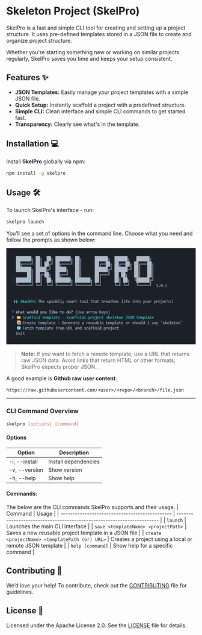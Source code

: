 # **Skeleton Project (SkelPro)**

SkelPro is a fast and simple CLI tool for creating and setting up a project structure. It uses pre-defined templates stored in a JSON file to create and organize project structure.

Whether you're starting something new or working on similar projects regularly, SkelPro saves you time and keeps your setup consistent.


<!-- ## Introduction 📚   -->


## Features ✨  
- **JSON Templates:** Easily manage your project templates with a simple JSON file.  
- **Quick Setup:** Instantly scaffold a project with a predefined structure.  
- **Simple CLI:** Clean interface and simple CLI commands to get started fast.
- **Transparency:** Clearly see what's in the template.

## Installation 💻  
Install **SkelPro** globally via npm:

```bash
npm install -g skelpro
```

## Usage 🛠️  
To launch SkelPro's interface - run:

```bash
skelpro launch
```

You’ll see a set of options in the command line. Choose what you need and follow the prompts as shown below:

<img src="./Snapshot.PNG" />

<br/>

> **Note:** If you want to fetch a remote template, use a URL that returns raw JSON data. Avoid links that return HTML or other formats; SkelPro expects proper JSON..

A good example is **Github raw user content**:
```
https://raw.githubusercontent.com/<user>/<repo>/<branch>/file.json
```

---

### CLI Command Overview  
```bash
skelpro [options] [command]
```

#### Options  
| Option         | Description               |
| -------------- | ------------------------- |
| -i, --install  | Install dependencies      |
| -v, --version  | Show version              |
| -h, --help     | Show help                 |

#### Commands:
The below are the CLI commands SkelPro supports and their usage.
| Command                                         | Usage                                                            |
| ---------------------------------------------- | ---------------------------------------------------------------------- |
| `launch`                                        | Launches the main CLI interface                                        |
| `save <templateName> <projectPath>`        | Saves a new reusable project template in a JSON file                                  |
| `create <projectName> <templatePath (or) URL>`   | Creates a project using a local or remote JSON template                |
| `help [command]`                                | Show help for a specific command                                       |


## Contributing 🤝  
We’d love your help! To contribute, check out the [CONTRIBUTING](CONTRIBUTING.md) file for guidelines.

## License 📜  
Licensed under the Apache License 2.0. See the [LICENSE](LICENSE) file for details.

